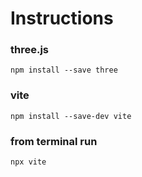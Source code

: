 # Instructions

### three.js
```
npm install --save three
```

### vite
```
npm install --save-dev vite
```

### from terminal run
```
npx vite
```
